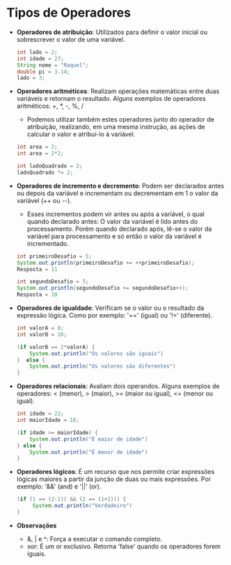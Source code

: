 # Tipos de Operadores

* **Operadores de atribuição**: Utilizados para definir o valor inicial ou sobrescrever o valor de uma variável.   
    ~~~java   
    int lado = 2;
    int idade = 27;  
    String nome = "Raquel";  
    double pi = 3.14;
    lado = 3;  
    ~~~

* **Operadores aritméticos**: Realizam operações matemáticas entre duas variáveis e retornam o resultado. Alguns exemplos de operadores aritméticos: +, *, -, %, /  
    * Podemos utilizar também estes operadores junto do operador de atribuição, realizando, em uma mesma instrução, as ações de calcular o valor e atribuí-lo à variável.
    ~~~java
    int area = 2;
    int area = 2*2;

    int ladoQuadrado = 2; 
    ladoQuadrado *= 2; 
    ~~~

* **Operadores de incremento e decremento**: Podem ser declarados antes ou depois da variável e incrementam ou decrementam em 1 o valor da variável (++ ou --).  
    * Esses incrementos podem vir antes ou após a variável, o qual quando declarado antes: O valor da variável é lido antes do processamento. Porém quando declarado após, lê-se o valor da variável para processamento e só então o valor da variável é incrementado.
    ~~~java
    int primeiroDesafio = 5;
    System.out.println(primeiroDesafio += ++primeiroDesafio);
    Resposta = 11

    int segundoDesafio = 5;
    System.out.println(segundoDesafio += segundoDesafio++);
    Resposta = 10
    

* **Operadores de igualdade**: Verificam se o valor ou o resultado da expressão lógica. Como por exemplo: '==' (igual) ou '!=' (diferente).  
    ~~~java
    int valorA = 8;
    int valorB = 16;

    (if valorB == 2*valorA) { 
        System.out.println("Os valores são iguais")
    }  else { 
        System.out.println("Os valores são diferentes")
    }
    ~~~

* **Operadores relacionais**: Avaliam dois operandos. Alguns exemplos de operadores: < (menor), > (maior), >= (maior ou igual), <= (menor ou igual).  
    ~~~java
    int idade = 22;
    int maiorIdade = 18;

    (if idade >= maiorIdade) { 
        System.out.println("É maior de idade")
    } else { 
        System.out.println("É menor de idade")
    }
    ~~~

* **Operadores lógicos**: É um recurso que nos permite criar expressões lógicas maiores a partir da junção de duas ou mais expressões. Por exemplo: '&&' (and) e '||' (or).

    ~~~java
    (if (1 == (2-1)) && (2 == (1+1))) { 
         System.out.println("Verdadeiro")
    }
    ~~~

* **Observações**
    * &, | e ^: Força a executar o comando completo.
    * xor: É um or exclusivo. Retorna 'false' quando os operadores forem iguais.